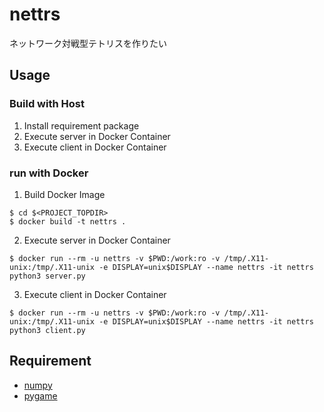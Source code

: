# nettrs
ネットワーク対戦型テトリスを作りたい

## Usage
### Build with Host
1. Install requirement package
2. Execute server in Docker Container
3. Execute client in Docker Container

### run with Docker
1. Build Docker Image
```shell
$ cd $<PROJECT_TOPDIR>
$ docker build -t nettrs .
```
2. Execute server in Docker Container
```shell
$ docker run --rm -u nettrs -v $PWD:/work:ro -v /tmp/.X11-unix:/tmp/.X11-unix -e DISPLAY=unix$DISPLAY --name nettrs -it nettrs python3 server.py
```
3. Execute client in Docker Container
```shell
$ docker run --rm -u nettrs -v $PWD:/work:ro -v /tmp/.X11-unix:/tmp/.X11-unix -e DISPLAY=unix$DISPLAY --name nettrs -it nettrs python3 client.py
```

## Requirement
* [numpy](https://numpy.org/)
* [pygame](https://www.pygame.org/news)
